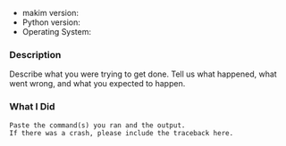 - makim version:
- Python version:
- Operating System:

### Description

Describe what you were trying to get done. Tell us what happened, what went
wrong, and what you expected to happen.

### What I Did

```
Paste the command(s) you ran and the output.
If there was a crash, please include the traceback here.
```
